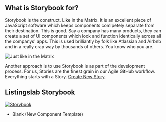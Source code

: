 ## What is Storybook for?

Storybook is the construct. Like in the Matrix. It is an excellent piece of JavaScript software which keeps components comlpetely separate from their destination. This is good. Say a company has many products, they can create a set of UI components which look and function identically across all the companys' apps. This is used brilliantly by folk like Atlassian and Airbnb and in a really crap way by thousands of others. You know who you are.

![Just like in the Matrix](https://firebasestorage.googleapis.com/v0/b/listingslab-storybook.appspot.com/o/png%2fstorybook_matrix_construct.png?alt=media&token=172b8689-20bf-4c45-b2f5-cb128969761d)

Another approach is to use Storybook is as part of the development process. For us, Stories are the finest grain in our Agile GitHub workflow. Everything starts with a Story. [Create New Story](https://github.com/listingslab-software/storybook/issues/new/choose).

##  Listingslab Storybook

[![Storybook](https://cdn.jsdelivr.net/gh/storybookjs/brand@master/badge/badge-storybook.svg)](https://storybook.listingslab.com)

- Blank (New Component  Template)
